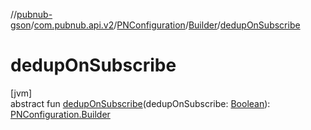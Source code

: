 //[pubnub-gson](../../../../index.md)/[com.pubnub.api.v2](../../index.md)/[PNConfiguration](../index.md)/[Builder](index.md)/[dedupOnSubscribe](dedup-on-subscribe.md)

# dedupOnSubscribe

[jvm]\
abstract fun [dedupOnSubscribe](dedup-on-subscribe.md)(dedupOnSubscribe: [Boolean](https://kotlinlang.org/api/latest/jvm/stdlib/kotlin/-boolean/index.html)): [PNConfiguration.Builder](index.md)
